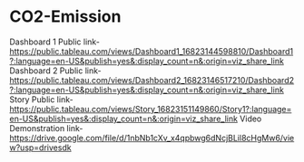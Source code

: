 # CO2-Emission
Dashboard 1 Public link-https://public.tableau.com/views/Dashboard1_16823144598810/Dashboard1?:language=en-US&publish=yes&:display_count=n&:origin=viz_share_link
Dashboard 2 Public link-https://public.tableau.com/views/Dashboard2_16823146517210/Dashboard2?:language=en-US&publish=yes&:display_count=n&:origin=viz_share_link
Story Public link-https://public.tableau.com/views/Story_16823151149860/Story1?:language=en-US&publish=yes&:display_count=n&:origin=viz_share_link
Video Demonstration link-https://drive.google.com/file/d/1nbNb1cXv_x4qpbwg6dNcjBLil8cHgMw6/view?usp=drivesdk
